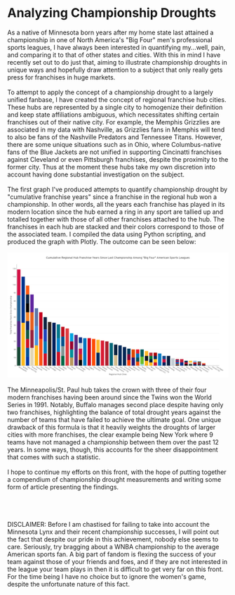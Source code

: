 # Analyzing Championship Droughts
As a native of Minnesota born years after my home state last attained a championship in one of North America's "Big Four" men's professional sports leagues, I have always been interested in quantifying my...well, pain, and comparing it to that of other states and cities. With this in mind I have recently set out to do just that, aiming to illustrate championship droughts in unique ways and hopefully draw attention to a subject that only really gets press for franchises in huge markets.\
\
To attempt to apply the concept of a championship drought to a largely unified fanbase, I have created the concept of regional franchise hub cities. These hubs are represented by a single city to homogenize their definition and keep state affiliations ambiguous, which necessitates shifting certain franchises out of their native city. For example, the Memphis Grizzlies are associated in my data with Nashville, as Grizzlies fans in Memphis will tend to also be fans of the Nashville Predators and Tennessee Titans. However, there are some unique situations such as in Ohio, where Columbus-native fans of the Blue Jackets are not unified in supporting Cincinatti franchises against Cleveland or even Pittsburgh franchises, despite the proximity to the former city. Thus at the moment these hubs take my own discretion into account having done substantial investigation on the subject.\
\
The first graph I've produced attempts to quantify championship drought by "cumulative franchise years" since a franchise in the regional hub won a championship. In other words, all the years each franchise has played in its modern location since the hub earned a ring in any sport are tallied up and totalled together with those of all other franchises attached to the hub. The franchises in each hub are stacked and their colors correspond to those of the associated team. I compiled the data using Python scripting, and produced the graph with Plotly. The outcome can be seen below: \
\
![Graph Showing Cumulative Years Since Last Championship Among Regional Franchises](./Graphs/Cumulative%20Years%20Since%20Championship.png) \
\
The Minneapolis/St. Paul hub takes the crown with three of their four modern franchises having been around since the Twins won the World Series in 1991. Notably, Buffalo manages second place despite having only two franchises, highlighting the balance of total drought years against the number of teams that have failed to achieve the ultimate goal. One unique drawback of this formula is that it heavily weights the droughts of larger cities with more franchises, the clear example being New York where 9 teams have not managed a championship between them over the past 12 years. In some ways, though, this accounts for the sheer disappointment that comes with such a statistic. \
\
I hope to continue my efforts on this front, with the hope of putting together a compendium of championship drought measurements and writing some form of article presenting the findings.\
\
\
\
\
DISCLAIMER:  Before I am chastised for failing to take into account the Minnesota Lynx and their recent championship successes, I will point out the fact that despite our pride in this achievement, nobody else seems to care. Seriously, try bragging about a WNBA championship to the average American sports fan. A big part of fandom is flexing the success of your team against those of your friends and foes, and if they are not interested in the league your team plays in then it is difficult to get very far on this front. For the time being I have no choice but to ignore the women's game, despite the unfortunate nature of this fact.
